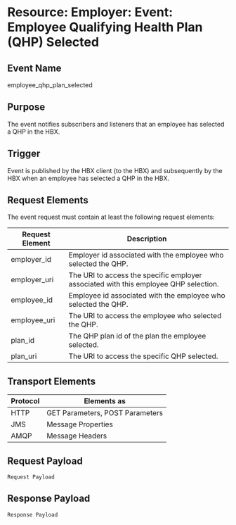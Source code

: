 # Resource: Employer: Event: Employee Qualifying Health Plan (QHP) Selected

## Event Name
employee_qhp_plan_selected

## Purpose
The event notifies subscribers and listeners that an employee has selected a QHP in the HBX.

## Trigger
Event is published by the HBX client (to the HBX) and subsequently by the HBX when an employee has selected a QHP in the HBX.

## Request Elements
The event request must contain at least the following request elements:

| Request Element	| Description |
| ----------------- | ----------- |
| employer_id	| Employer id associated with the employee who selected the QHP. |
| employer_uri	| The URI to access the specific employer associated with this employee QHP selection. |
| employee_id	| Employee id associated with the employee who selected the QHP. |
| employee_uri	| The URI to access the employee who selected the QHP. |
| plan_id	| The QHP plan id of the plan the employee selected. |
| plan_uri	| The URI to access the specific QHP selected. |

## Transport Elements

| Protocol	 | Elements as |
| ---------- | ----------- |
| HTTP	     | GET Parameters, POST Parameters | 
| JMS	     | Message Properties | 
| AMQP	     | Message Headers | 

## Request Payload

    Request Payload

## Response Payload
	
	Response Payload

